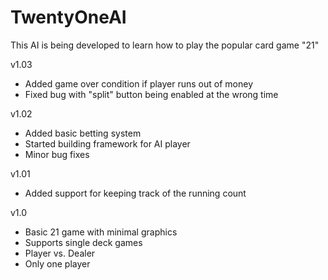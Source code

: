 # TwentyOneAI
This AI is being developed to learn how to play the popular card game "21"

v1.03
- Added game over condition if player runs out of money
- Fixed bug with "split" button being enabled at the wrong time

v1.02
- Added basic betting system
- Started building framework for AI player
- Minor bug fixes

v1.01
- Added support for keeping track of the running count

v1.0 
- Basic 21 game with minimal graphics
- Supports single deck games
- Player vs. Dealer
- Only one player
